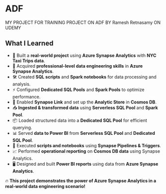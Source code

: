 # ADF

MY PROJECT FOR TRAINING PROJECT ON ADF BY Ramesh Retnasamy ON UDEMY


## What I Learned  

- 🚀 Built a **real-world project** using **Azure Synapse Analytics** with **NYC Taxi Trips data**.  
- 🎯 Acquired **professional-level data engineering skills** in **Azure Synapse Analytics**.  
- 🛠️ Created **SQL scripts** and **Spark notebooks** for data processing and analysis.  
- ⚡ Configured **Dedicated SQL Pools** and **Spark Pools** to optimize performance.  
- 🔗 Enabled **Synapse Link** and set up the **Analytic Store** in **Cosmos DB**.  
- 📥 **Ingested & transformed data** using **Serverless SQL Pool** and **Spark Pool**.  
- 📦 Loaded structured data into a **Dedicated SQL Pool** for efficient querying.  
- 📊 Served **data to Power BI** from **Serverless SQL Pool** and **Dedicated SQL Pool**.  
- 🔄 Executed **scripts and notebooks** using **Synapse Pipelines & Triggers**.  
- 📈 Performed **operational reporting** on **Cosmos DB data** using Synapse Analytics.  
- 🖥️ Designed and built **Power BI reports** using data from **Azure Synapse Analytics**.  

🔥 **This project demonstrates the power of Azure Synapse Analytics in a real-world data engineering scenario!**  

